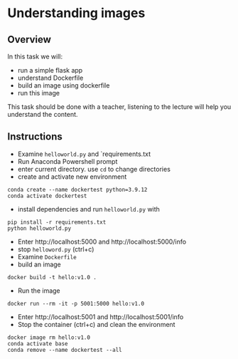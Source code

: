 # Understanding images
## Overview
In this task we will:
- run a simple flask app
- understand Dockerfile
- build an image using dockerfile
- run this image

This task should be done with a teacher, listening to the lecture will help you understand the content.

## Instructions
- Examine `helloworld.py` and `requirements.txt
- Run Anaconda Powershell prompt
- enter current directory. use `cd` to change directories
- create and activate new environment
```
conda create --name dockertest python=3.9.12
conda activate dockertest
```
- install dependencies and run `helloworld.py` with
```
pip install -r requirements.txt
python helloworld.py
```
- Enter http://localhost:5000 and http://localhost:5000/info
- stop `helloword.py` (ctrl+c)
- Examine `Dockerfile`
- build an image
```
docker build -t hello:v1.0 . 
```
- Run the image
```
docker run --rm -it -p 5001:5000 hello:v1.0
```
- Enter http://localhost:5001 and http://localhost:5001/info
- Stop the container (ctrl+c) and clean the environment
```
docker image rm hello:v1.0
conda activate base
conda remove --name dockertest --all
```
